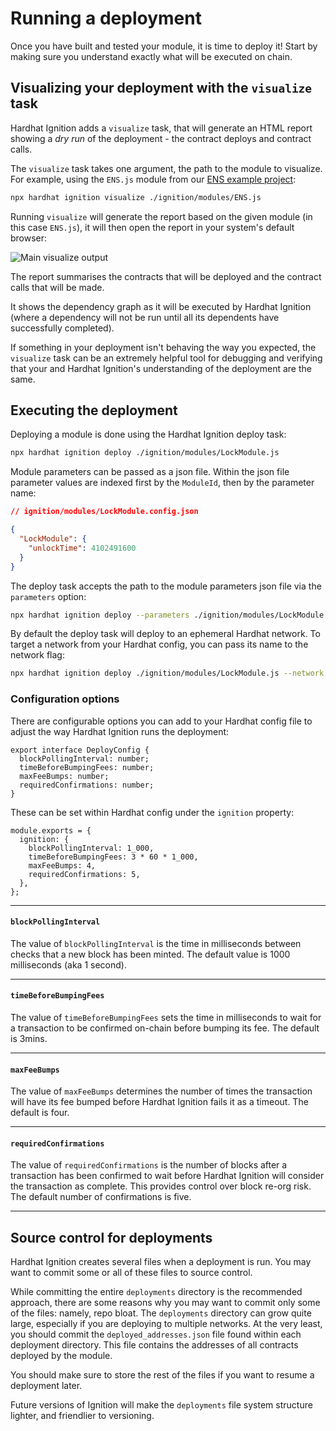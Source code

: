 # Running a deployment

Once you have built and tested your module, it is time to deploy it! Start by making sure you understand exactly what will be executed on chain.

## Visualizing your deployment with the `visualize` task

Hardhat Ignition adds a `visualize` task, that will generate an HTML report showing a _dry run_ of the deployment - the contract deploys and contract calls.

The `visualize` task takes one argument, the path to the module to visualize. For example, using the `ENS.js` module from our [ENS example project](https://github.com/NomicFoundation/hardhat-ignition/tree/main/examples/ens):

```bash
npx hardhat ignition visualize ./ignition/modules/ENS.js
```

Running `visualize` will generate the report based on the given module (in this case `ENS.js`), it will then open the report in your system's default browser:

![Main visualize output](/hardhat-ignition-images/visualize_focus.png)

The report summarises the contracts that will be deployed and the contract calls that will be made.

It shows the dependency graph as it will be executed by Hardhat Ignition (where a dependency will not be run until all its dependents have successfully completed).

If something in your deployment isn't behaving the way you expected, the `visualize` task can be an extremely helpful tool for debugging and verifying that your and Hardhat Ignition's understanding of the deployment are the same.

## Executing the deployment

Deploying a module is done using the Hardhat Ignition deploy task:

```sh
npx hardhat ignition deploy ./ignition/modules/LockModule.js
```

Module parameters can be passed as a json file. Within the json file parameter values are indexed first by the `ModuleId`, then by the parameter name:

```json
// ignition/modules/LockModule.config.json

{
  "LockModule": {
    "unlockTime": 4102491600
  }
}
```

The deploy task accepts the path to the module parameters json file via the `parameters` option:

```bash
npx hardhat ignition deploy --parameters ./ignition/modules/LockModule.config.json ./ignition/modules/LockModule.js
```

By default the deploy task will deploy to an ephemeral Hardhat network. To target a network from your Hardhat config, you can pass its name to the network flag:

```sh
npx hardhat ignition deploy ./ignition/modules/LockModule.js --network mainnet
```

### Configuration options

There are configurable options you can add to your Hardhat config file to adjust the way Hardhat Ignition runs the deployment:

```tsx
export interface DeployConfig {
  blockPollingInterval: number;
  timeBeforeBumpingFees: number;
  maxFeeBumps: number;
  requiredConfirmations: number;
}
```

These can be set within Hardhat config under the `ignition` property:

```tsx
module.exports = {
  ignition: {
    blockPollingInterval: 1_000,
    timeBeforeBumpingFees: 3 * 60 * 1_000,
    maxFeeBumps: 4,
    requiredConfirmations: 5,
  },
};
```

---

#### `blockPollingInterval`

The value of `blockPollingInterval` is the time in milliseconds between checks that a new block has been minted. The default value is 1000 milliseconds (aka 1 second).

---

#### `timeBeforeBumpingFees`

The value of `timeBeforeBumpingFees` sets the time in milliseconds to wait for a transaction to be confirmed on-chain before bumping its fee. The default is 3mins.

---

#### `maxFeeBumps`

The value of `maxFeeBumps` determines the number of times the transaction will have its fee bumped before Hardhat Ignition fails it as a timeout. The default is four.

---

#### `requiredConfirmations`

The value of `requiredConfirmations` is the number of blocks after a transaction has been confirmed to wait before Hardhat Ignition will consider the transaction as complete. This provides control over block re-org risk. The default number of confirmations is five.

---

## Source control for deployments

Hardhat Ignition creates several files when a deployment is run. You may want to commit some or all of these files to source control.

While committing the entire `deployments` directory is the recommended approach, there are some reasons why you may want to commit only some of the files: namely, repo bloat. The `deployments` directory can grow quite large, especially if you are deploying to multiple networks. At the very least, you should commit the `deployed_addresses.json` file found within each deployment directory. This file contains the addresses of all contracts deployed by the module.

You should make sure to store the rest of the files if you want to resume a deployment later.

Future versions of Ignition will make the `deployments` file system structure lighter, and friendlier to versioning.

<!-- ## Resuming a failed or onhold deployment

A run of a deployment can succeed, fail or be on hold. A failed deployment or one that is on hold, assuming it was run against a non-ephemeral network, can be rerun using the deploy command:

`npx hardhat ignition deploy MyModule.js --network localhost`

Each run logs its events to a journal file (recorded in a sibling file to the module under `MyModule.journal.ndjson`). The journal file is used to reconstruct the state of the deployment during previous runs. Runs are scoped to the `chainId` of the network, so that runs against different networks do not interact. Any failed contract deploys or contract calls will be retried, the deployment picking up from where the last fail occurred. Any `event` invocations that had not returned and hence were on `Hold` on the last run, will be retried as well.

> NOTE: Changes to modules between runs of a deployment are not currently supported

To start a deployment again, ignoring the state from previous runs and rerunning the entirety of the module, the force flag can be used:

```
npx hardhat ignition deploy MyModule.js --network localhost --force
```

For non-development network deployments, this means some form of deployment freezing will be recommended that records relevant information such as contract abi, deployed address and network. These files will be recommended to be committed into project repositories as well. -->
